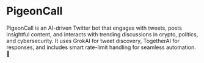 # PigeonCall
PigeonCall is an AI-driven Twitter bot that engages with tweets, posts insightful content, and interacts with trending discussions in crypto, politics, and cybersecurity. It uses GrokAI for tweet discovery, TogetherAI for responses, and includes smart rate-limit handling for seamless automation. 🚀
